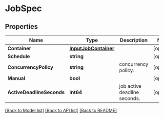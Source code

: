 # JobSpec

## Properties
Name | Type | Description | Notes
------------ | ------------- | ------------- | -------------
**Container** | [**InputJobContainer**](InputJob_container.md) |  | [optional] 
**Schedule** | **string** |  | [optional] 
**ConcurrencyPolicy** | **string** | concurrency policy. | [optional] 
**Manual** | **bool** |  | [optional] 
**ActiveDeadlineSeconds** | **int64** | job active deadline seconds. | [optional] 

[[Back to Model list]](../README.md#documentation-for-models) [[Back to API list]](../README.md#documentation-for-api-endpoints) [[Back to README]](../README.md)



